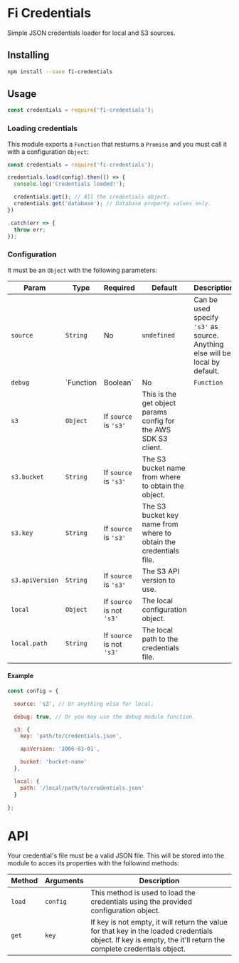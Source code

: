 # Fi Credentials

Simple JSON credentials loader for local and S3 sources.


## Installing

```sh
npm install --save fi-credentials
```


## Usage

```js
const credentials = require('fi-credentials');
```


### Loading credentials

This module exports a `Function` that resturns a `Promise` and you must call it with a configuration `Object`:

```js
const credentials = require('fi-credentials');

credentials.load(config).then(() => {
  console.log('Credentials loaded!');

  credentials.get(); // All the credentials object.
  credentials.get('database'); // Database property values only.
})

.catch(err => {
  throw err;
});
```


### Configuration

It must be an `Object` with the following parameters:

| Param | Type | Required | Default | Description |
| --- | --- | --- | --- | --- |
| `source` | `String` | No | `undefined` | Can be used specify `'s3'` as source. Anything else will be local by default. |
| `debug` | `Function|Boolean` | No | `Function` | Can be a `Function` to log with or a `Boolean`. If `true` it will use `console.log`. |
| `s3` | `Object` | If `source` is `'s3'` | This is the get object params config for the AWS SDK S3 client. |
| `s3.bucket` | `String` | If `source` is `'s3'` | The S3 bucket name from where to obtain the object. |
| `s3.key` | `String` | If `source` is `'s3'` | The S3 bucket key name from where to obtain the credentials file. |
| `s3.apiVersion` | `String` | If `source` is `'s3'` | The S3 API version to use. |
| `local` | `Object` | If `source` is not `'s3'` | The local configuration object. |
| `local.path` | `String` | If `source` is not `'s3'` | The local path to the credentials file. |

#### Example

```js
const config = {

  source: 's3', // Or anything else for local.

  debug: true, // Or you may use the debug module function.

  s3: {
    key: 'path/to/credentials.json',

    apiVersion: '2006-03-01',

    bucket: 'bucket-name'
  },

  local: {
    path: '/local/path/to/credentials.json'
  }

};
```


# API


Your credential's file must be a valid JSON file. This will be stored into the module to acces its properties with the followind methods:

| Method | Arguments | Description |
| --- | --- | --- |
| `load` | `config` | This method is used to load the credentials using the provided configuration object. |
| `get` | `key` | If key is not empty, it will return the value for that key in the loaded credentials object. If key is empty, the it'll return the complete credentials object. |
